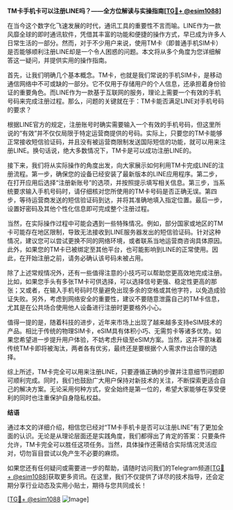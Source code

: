 **TM卡手机卡可以注册LINE吗？——全方位解读与实操指南[[TG💪+ @esim1088](https://t.me/s/esim1088)]**

在当今这个数字化飞速发展的时代，通讯工具的重要性不言而喻。LINE作为一款风靡全球的即时通讯软件，凭借其丰富的功能和便捷的操作方式，早已成为许多人日常生活的一部分。然而，对于不少用户来说，使用TM卡（即普通手机SIM卡）是否能够顺利注册LINE却是一个令人困惑的问题。本文将从多个角度为您详细解答这一疑问，并提供实用的操作指南。

首先，让我们明确几个基本概念。TM卡，也就是我们常说的手机SIM卡，是移动通信网络中不可或缺的一部分。它不仅用于存储用户的个人信息，还承担着身份验证的重要角色。而LINE作为一款基于互联网的服务，理论上需要一个有效的手机号码来完成注册过程。那么，问题的关键就在于：TM卡能否满足LINE对手机号码的要求？

根据LINE官方的规定，注册账号时确实需要输入一个有效的手机号码，但这里所说的“有效”并不仅仅局限于特定运营商提供的号码。实际上，只要您的TM卡能够正常接收短信验证码，并且没有被运营商限制发送国际短信的功能，就可以用来注册LINE。换句话说，绝大多数情况下，TM卡是可以成功注册LINE的。

接下来，我们将从实际操作的角度出发，向大家展示如何利用TM卡完成LINE的注册流程。第一步，确保您的设备已经安装了最新版本的LINE应用程序。第二步，在打开应用后选择“注册新账号”的选项，并按照提示填写相关信息。第三步，当系统要求输入手机号码时，请仔细核对您所使用的TM卡号码是否正确无误。第四步，等待运营商发送的短信验证码到达，并将其准确地填入指定位置。最后一步，设置好密码及其他个性化信息即可完成整个注册过程。

当然，在实际操作过程中可能会遇到一些特殊情况。例如，部分国家或地区的TM卡可能存在地区限制，导致无法接收到LINE服务器发出的短信验证码。针对这种情况，建议您可以尝试更换不同的网络环境，或者联系当地运营商咨询具体原因。此外，如果您的TM卡已被绑定至其他平台，也可能影响到LINE的正常使用。因此，在开始注册之前，请务必确认该号码未被占用。

除了上述常规情况外，还有一些值得注意的小技巧可以帮助您更高效地完成注册。比如，如果您手头有多张TM卡可供选择，可以选择信号更强、稳定性更高的那张；又或者，在输入手机号码时尽量避免出现多余的空格或其他字符，以免造成验证失败。另外，考虑到网络安全的重要性，建议不要随意泄露自己的TM卡信息，尤其是在公共场合使用他人设备进行注册时更要格外小心。

值得一提的是，随着科技的进步，近年来市场上出现了越来越多支持eSIM技术的产品。相比于传统的物理SIM卡，eSIM具有体积小巧、无需剪卡等诸多优势。如果您希望进一步提升用户体验，不妨考虑升级至eSIM方案。当然，这并不意味着传统TM卡即将被淘汰，两者各有优劣，最终还是要根据个人需求作出合理的选择。

综上所述，TM卡完全可以用来注册LINE，只要遵循正确的步骤并注意细节问题即可顺利完成。同时，我们也鼓励广大用户保持对新技术的关注，不断探索更适合自己的解决方案。无论采用何种方式，安全始终是第一位的，希望大家能够在享受便利的同时也注重保护自身隐私权益。

**结语**

通过本文的详细介绍，相信您已经对“TM卡手机卡是否可以注册LINE”有了更加全面的认识。无论是从理论层面还是实践角度，我们都得出了肯定的答案：只要条件允许，TM卡完全可以胜任这项任务。当然，具体操作还需结合实际情况灵活应对，切勿盲目尝试以免产生不必要的麻烦。

如果您还有任何疑问或需要进一步的帮助，请随时访问我们的Telegram频道[[TG💪+ @esim1088](https://t.me/s/esim1088)]获取更多资讯。在这里，我们不仅提供了详尽的技术指导，还会定期分享行业动态及实用小贴士，期待与您共同成长！

[[TG💪+ @esim1088](https://t.me/s/esim1088) ![Image](https://i.postimg.cc/4NQfJmqS/Snipaste-2025-05-13-00-14-12.png)]